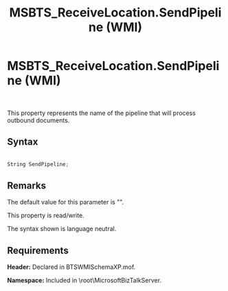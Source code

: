 ﻿---
title: MSBTS_ReceiveLocation.SendPipeline (WMI)
TOCTitle: MSBTS_ReceiveLocation.SendPipeline (WMI)
ms:assetid: 4f6cde41-0fdc-4c67-ab63-cf45763cb867
ms:mtpsurl: https://msdn.microsoft.com/library/Aa560098(v=BTS.80)
ms:contentKeyID: 51527959
ms.date: 08/30/2017
mtps_version: v=BTS.80
---

# MSBTS\_ReceiveLocation.SendPipeline (WMI)

 

This property represents the name of the pipeline that will process outbound documents.

## Syntax

```C#
  
String SendPipeline;  
```

## Remarks

The default value for this parameter is "".

This property is read/write.

The syntax shown is language neutral.

## Requirements

**Header:** Declared in BTSWMISchemaXP.mof.

**Namespace:** Included in \\root\\MicrosoftBizTalkServer.

